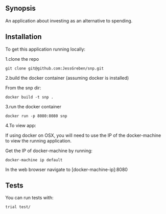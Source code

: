 ## Synopsis
An application about investing as an alternative to spending.  

## Installation

To get this application running locally:

1.clone the repo

    git clone git@github.com:JessGreben/snp.git
    
2.build the docker container (assuming docker is installed)

From the snp dir:

    docker build -t snp .
    
3.run the docker container

    docker run -p 8080:8080 snp
    
4.To view app:

If using docker on OSX, you will need to use the IP of the docker-machine to view the running application.

Get the IP of docker-machine by running:

    docker-machine ip default
    
In the web browser navigate to [docker-machine-ip]:8080
    
## Tests

You can run tests with:

    trial test/
